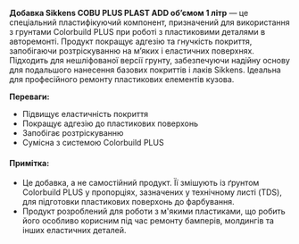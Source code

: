 **Добавка Sikkens COBU PLUS PLAST ADD об’ємом 1 літр** — це спеціальний пластифікуючий компонент, призначений для використання з грунтами Colorbuild PLUS при роботі з пластиковими деталями в авторемонті. Продукт покращує адгезію та гнучкість покриття, запобігаючи розтріскуванню на м’яких і еластичних поверхнях. Підходить для нешліфованої версії грунту, забезпечуючи надійну основу для подальшого нанесення базових покриттів і лаків Sikkens. Ідеальна для професійного ремонту пластикових елементів кузова.

**Переваги:**

- Підвищує еластичність покриття
- Покращує адгезію до пластикових поверхонь
- Запобігає розтріскуванню
- Сумісна з системою Colorbuild PLUS

#### Примітка:

- Це добавка, а не самостійний продукт. Її змішують із ґрунтом Colorbuild PLUS у пропорціях, зазначених у технічному листі (TDS), для підготовки пластикових поверхонь до фарбування.
- Продукт розроблений для роботи з м'якими пластиками, що робить його особливо корисним під час ремонту бамперів, молдингів та інших еластичних деталей.
